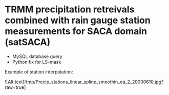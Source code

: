 TRMM precipitation retreivals combined with rain gauge station measurements for SACA domain (satSACA)
==

- MySQL database query 
- Python fix for LS-mask

Example of station interpolation:

![Alt text][tmp/Precip_stations_linear_spline_smoothin_eq_2_20000610.jpg?raw=true]

